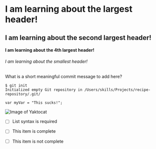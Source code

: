 # I am learning about the largest header!
## I am learning about the second largest header!
#### I am learning about the 4th largest header!
###### I am learning about the smallest header!


What is a short meaningful commit message to add here?

```
$ git init
Initialized empty Git repository in /Users/skills/Projects/recipe-repository/.git/
```

```
var myVar = "This sucks!";
```

![Image of Yaktocat](https://octodex.github.com/images/yaktocat.png)

- [ ] List syntax is required
- [ ] This item is complete
- [ ] This item is not complete

